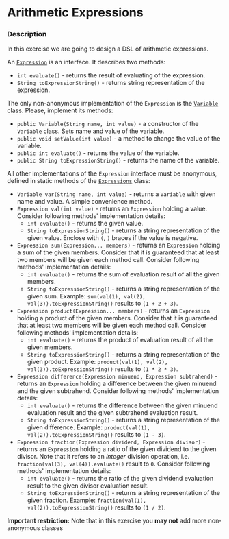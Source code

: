 # Arithmetic Expressions

### Description

In this exercise we are going to design a DSL of arithmetic expressions.

An [`Expression`](src/main/java/com/epam/rd/autotasks/arithmeticexpressions/Expression.java) is an interface.
It describes two methods:
- `int evaluate()` - returns the result of evaluating of the expression.
- `String toExpressionString()` - returns string representation of the expression.

The only non-anonymous implementation of the `Expression` is
the [`Variable`](src/main/java/com/epam/rd/autotasks/arithmeticexpressions/Variable.java) class. 
Please, implement its methods:
- `public Variable(String name, int value)` - a constructor of the `Variable` class.
  Sets name and value of the variable.
- `public void setValue(int value)` - a method to change the value of the variable.
- `public int evaluate()` - returns the value of the variable.
- `public String toExpressionString()` - returns the name of the variable.

All other implementations of the `Expression` interface must be anonymous, defined in static methods of
the [`Expressions`](src/main/java/com/epam/rd/autotasks/arithmeticexpressions/Expressions.java) class:
- `Variable var(String name, int value)` - returns a `Variable` with given name and value. A simple convenience method.
- `Expression val(int value)` - returns an `Expression` holding a value. 
  Consider following methods' implementation  details:
    - `int evaluate()` - returns the given value.
    - `String toExpressionString()` - returns a string representation of the given value.
      Enclose with `(`, `)` braces if the value is negative.
- `Expression sum(Expression... members)` - returns an `Expression` holding a sum of the given members.
  Consider that it is guaranteed that at least two members will be given each method call.
  Consider following methods' implementation  details:
  - `int evaluate()` - returns the sum of evaluation result of all the given members.
  - `String toExpressionString()` - returns a string representation of the given sum.
    Example: `sum(val(1), val(2), val(3)).toExpressionString()` results to `(1 + 2 + 3)`.
- `Expression product(Expression... members)` - returns an `Expression` holding a product of the given members.
  Consider that it is guaranteed that at least two members will be given each method call.
  Consider following methods' implementation  details:
  - `int evaluate()` - returns the product of evaluation result of all the given members.
  - `String toExpressionString()` - returns a string representation of the given product.
    Example: `product(val(1), val(2), val(3)).toExpressionString()` results to `(1 * 2 * 3)`.
- `Expression difference(Expression minuend, Expression subtrahend)` - returns an `Expression` holding a difference
  between the given minuend and the given subtrahend.
  Consider following methods' implementation  details:
  - `int evaluate()` - returns the difference between 
    the given minuend evaluation result and 
    the given subtrahend evaluation result.
  - `String toExpressionString()` - returns a string representation of the given difference.
    Example: `product(val(1), val(2)).toExpressionString()` results to `(1 - 3)`.
- `Expression fraction(Expression dividend, Expression divisor)` - returns an `Expression` holding a ratio
  of the given dividend to the given divisor.
  Note that it refers to an *integer* division operation, i.e. `fraction(val(3), val(4)).evaluate()` result to `0`.
  Consider following methods' implementation  details:
  - `int evaluate()` - returns the ratio of the given dividend evaluation result to the given divisor evaluation result.
  - `String toExpressionString()` - returns a string representation of the given fraction.
    Example: `fraction(val(1), val(2)).toExpressionString()` results to `(1 / 2)`.


**Important restriction:** Note that in this exercise you **may not** add more non-anonymous classes
